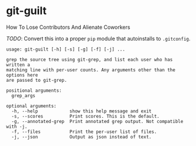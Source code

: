 # git-guilt
How To Lose Contributors And Alienate Coworkers

*TODO*: Convert this into a proper `pip` module that autoinstalls to
`.gitconfig`.

```
usage: git-guilt [-h] [-s] [-g] [-f] [-j] ...

grep the source tree using git-grep, and list each user who has written a
matching line with per-user counts. Any arguments other than the options here
are passed to git-grep.

positional arguments:
  grep_args

optional arguments:
  -h, --help            show this help message and exit
  -s, --scores          Print scores. This is the default.
  -g, --annotated-grep  Print annotated grep output. Not compatible with -j.
  -f, --files           Print the per-user list of files.
  -j, --json            Output as json instead of text.
```
